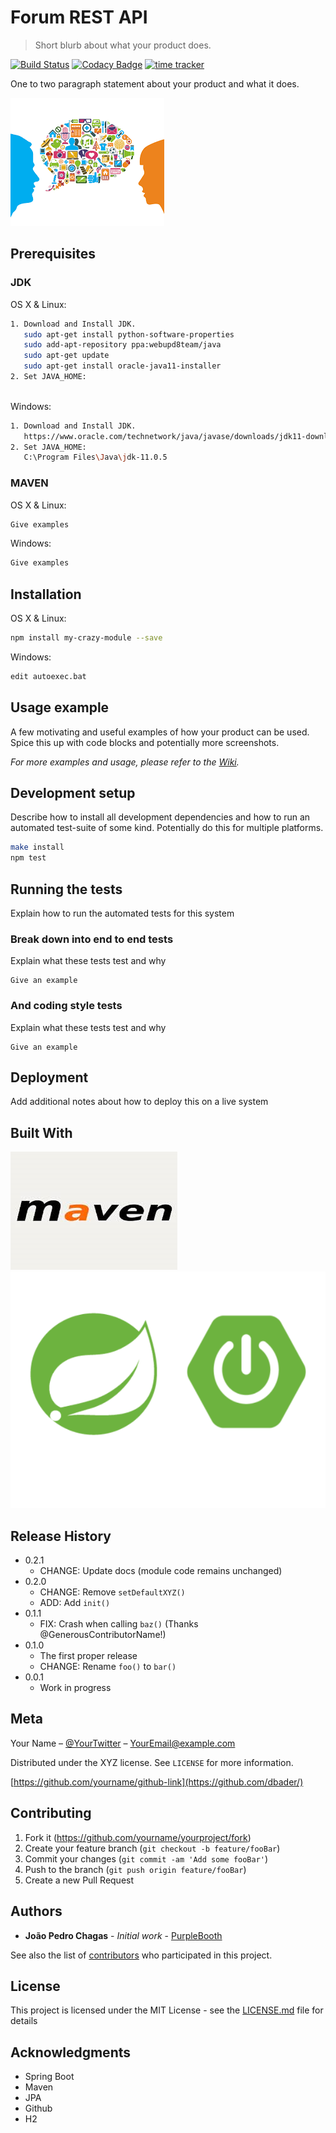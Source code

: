 # Forum REST API
> Short blurb about what your product does.


[![Build Status](https://travis-ci.org/jpchagas/forum.svg?branch=master)](https://travis-ci.org/jpchagas/forum)
[![Codacy Badge](https://api.codacy.com/project/badge/Grade/28bc1f7db81a4ad093dc40a5f12ccce6)](https://www.codacy.com/manual/jpchagas/forum?utm_source=github.com&amp;utm_medium=referral&amp;utm_content=jpchagas/forum&amp;utm_campaign=Badge_Grade)
[![time tracker](https://wakatime.com/badge/github/jpchagas/forum.svg)](https://wakatime.com/badge/github/jpchagas/forum)

One to two paragraph statement about your product and what it does.

![](/img/forum.png)

## Prerequisites

### JDK

OS X & Linux:

```sh
1. Download and Install JDK.
   sudo apt-get install python-software-properties
   sudo add-apt-repository ppa:webupd8team/java
   sudo apt-get update
   sudo apt-get install oracle-java11-installer
2. Set JAVA_HOME:
   
```

Windows:

```sh
1. Download and Install JDK.
   https://www.oracle.com/technetwork/java/javase/downloads/jdk11-downloads-5066655.html
2. Set JAVA_HOME:
   C:\Program Files\Java\jdk-11.0.5
```


### MAVEN

OS X & Linux:

```sh
Give examples
```

Windows:

```sh
Give examples
```

## Installation

OS X & Linux:

```sh
npm install my-crazy-module --save
```

Windows:

```sh
edit autoexec.bat
```

## Usage example

A few motivating and useful examples of how your product can be used. Spice this up with code blocks and potentially more screenshots.

_For more examples and usage, please refer to the [Wiki][wiki]._

## Development setup

Describe how to install all development dependencies and how to run an automated test-suite of some kind. Potentially do this for multiple platforms.

```sh
make install
npm test
```

## Running the tests

Explain how to run the automated tests for this system

### Break down into end to end tests

Explain what these tests test and why

```
Give an example
```

### And coding style tests

Explain what these tests test and why

```
Give an example
```

## Deployment

Add additional notes about how to deploy this on a live system

## Built With

![](/img/maven.png)
![](/img/springboot_logo.png)



## Release History

* 0.2.1
    * CHANGE: Update docs (module code remains unchanged)
* 0.2.0
    * CHANGE: Remove `setDefaultXYZ()`
    * ADD: Add `init()`
* 0.1.1
    * FIX: Crash when calling `baz()` (Thanks @GenerousContributorName!)
* 0.1.0
    * The first proper release
    * CHANGE: Rename `foo()` to `bar()`
* 0.0.1
    * Work in progress

## Meta

Your Name – [@YourTwitter](https://twitter.com/dbader_org) – YourEmail@example.com

Distributed under the XYZ license. See ``LICENSE`` for more information.

[https://github.com/yourname/github-link](https://github.com/dbader/)

## Contributing

1. Fork it (<https://github.com/yourname/yourproject/fork>)
2. Create your feature branch (`git checkout -b feature/fooBar`)
3. Commit your changes (`git commit -am 'Add some fooBar'`)
4. Push to the branch (`git push origin feature/fooBar`)
5. Create a new Pull Request

<!-- Markdown link & img dfn's -->
[npm-image]: https://img.shields.io/npm/v/datadog-metrics.svg?style=flat-square
[npm-url]: https://npmjs.org/package/datadog-metrics
[npm-downloads]: https://img.shields.io/npm/dm/datadog-metrics.svg?style=flat-square
[travis-image]: https://img.shields.io/travis/dbader/node-datadog-metrics/master.svg?style=flat-square
[travis-url]: https://travis-ci.org/dbader/node-datadog-metrics
[wiki]: https://github.com/yourname/yourproject/wiki

## Authors

* **João Pedro Chagas** - *Initial work* - [PurpleBooth](https://jpchagas.github.io)

See also the list of [contributors](https://github.com/your/project/contributors) who participated in this project.

## License

This project is licensed under the MIT License - see the [LICENSE.md](LICENSE.md) file for details

## Acknowledgments

* Spring Boot
* Maven
* JPA
* Github
* H2
